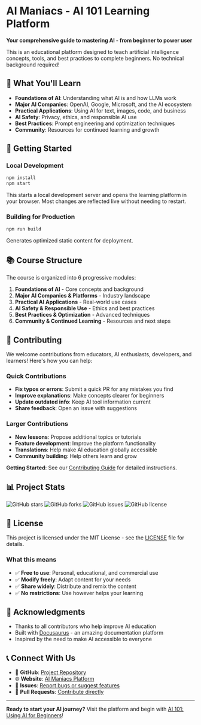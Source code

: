 # AI Maniacs - AI 101 Learning Platform

**Your comprehensive guide to mastering AI - from beginner to power user**

This is an educational platform designed to teach artificial intelligence concepts, tools, and best practices to complete beginners. No technical background required!

## 🎯 What You'll Learn

- **Foundations of AI**: Understanding what AI is and how LLMs work
- **Major AI Companies**: OpenAI, Google, Microsoft, and the AI ecosystem
- **Practical Applications**: Using AI for text, images, code, and business
- **AI Safety**: Privacy, ethics, and responsible AI use
- **Best Practices**: Prompt engineering and optimization techniques
- **Community**: Resources for continued learning and growth

## 🚀 Getting Started

### Local Development

```bash
npm install
npm start
```

This starts a local development server and opens the learning platform in your browser. Most changes are reflected live without needing to restart.

### Building for Production

```bash
npm run build
```

Generates optimized static content for deployment.

## 📚 Course Structure

The course is organized into 6 progressive modules:

1. **Foundations of AI** - Core concepts and background
2. **Major AI Companies & Platforms** - Industry landscape
3. **Practical AI Applications** - Real-world use cases
4. **AI Safety & Responsible Use** - Ethics and best practices
5. **Best Practices & Optimization** - Advanced techniques
6. **Community & Continued Learning** - Resources and next steps

## 🤝 Contributing

We welcome contributions from educators, AI enthusiasts, developers, and learners! Here's how you can help:

### Quick Contributions

- **Fix typos or errors**: Submit a quick PR for any mistakes you find
- **Improve explanations**: Make concepts clearer for beginners
- **Update outdated info**: Keep AI tool information current
- **Share feedback**: Open an issue with suggestions

### Larger Contributions

- **New lessons**: Propose additional topics or tutorials
- **Feature development**: Improve the platform functionality
- **Translations**: Help make AI education globally accessible
- **Community building**: Help others learn and grow

**Getting Started**: See our [Contributing Guide](./CONTRIBUTING.md) for detailed instructions.

## 📊 Project Stats

![GitHub stars](https://img.shields.io/github/stars/sethdavis512/ai-maniacs?style=social)
![GitHub forks](https://img.shields.io/github/forks/sethdavis512/ai-maniacs?style=social)
![GitHub issues](https://img.shields.io/github/issues/sethdavis512/ai-maniacs)
![GitHub license](https://img.shields.io/github/license/sethdavis512/ai-maniacs)

## 📄 License

This project is licensed under the MIT License - see the [LICENSE](./LICENSE) file for details.

### What this means

- ✅ **Free to use**: Personal, educational, and commercial use
- ✅ **Modify freely**: Adapt content for your needs
- ✅ **Share widely**: Distribute and remix the content
- ✅ **No restrictions**: Use however helps your learning

## 🙏 Acknowledgments

- Thanks to all contributors who help improve AI education
- Built with [Docusaurus](https://docusaurus.io/) - an amazing documentation platform
- Inspired by the need to make AI accessible to everyone

## 📞 Connect With Us

- 🐙 **GitHub**: [Project Repository](https://github.com/sethdavis512/ai-maniacs)
- 🌐 **Website**: [AI Maniacs Platform](https://sethdavis512.github.io/ai-maniacs/)
- 💬 **Issues**: [Report bugs or suggest features](https://github.com/sethdavis512/ai-maniacs/issues)
- 🔀 **Pull Requests**: [Contribute directly](https://github.com/sethdavis512/ai-maniacs/pulls)

---

**Ready to start your AI journey?** Visit the platform and begin with [AI 101: Using AI for Beginners](./docs/intro.md)!
